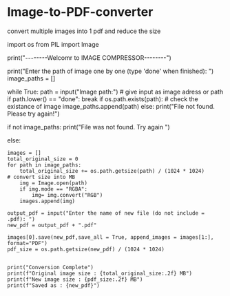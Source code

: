 # Image-to-PDF-converter
convert multiple images into 1 pdf and reduce the size 

import os
from PIL import Image

print("--------Welcomr to IMAGE COMPRESSOR--------")

print("Enter the path of image one by one (type 'done' when finished): ")
image_paths = []

while True:
    path = input("Image path:")                                      # give input as image adress or path
    if path.lower() == "done":
        break
    if os.path.exists(path):                                         # check the existance of image
        image_paths.append(path)
    else:
        print("File not found. Please try again!")

if not image_paths:
    print("File was not found. Try again ")

else:
    
    images = []
    total_original_size = 0
    for path in image_paths:
        total_original_size += os.path.getsize(path) / (1024 * 1024)                      # convert size into MB
        img = Image.open(path)
        if img.mode == "RGBA":
            img= img.convert("RGB")
        images.append(img)

    output_pdf = input("Enter the name of new file (do not include = .pdf): ")
    new_pdf = output_pdf + ".pdf"

    images[0].save(new_pdf,save_all = True, append_images = images[1:], format="PDF")
    pdf_size = os.path.getsize(new_pdf) / (1024 * 1024)


    print("Conversion Complete")
    print(f"Original image size : {total_original_size:.2f} MB")
    print(f"New image size : {pdf_size:.2f} MB")
    print(f"Saved as : {new_pdf}")

